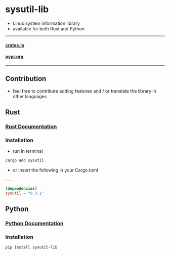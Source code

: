# sysutil-lib
- Linux system information library
- available for both Rust and Python

---
#### [crates.io](https://crates.io/crates/sysutil)
#### [pypi.org](https://pypi.org/project/sysutil-lib/)

---
## Contribution
- feel free to contribute adding features and / or translate the library in other languages

## Rust
### [Rust Documentation](https://docs.rs/sysutil/latest/sysutil/)
### Installation
- run in terminal
```bash
cargo add sysutil
```
- or insert the following in your Cargo.toml 
```toml
...

[dependencies]
sysutil = "0.3.1"
```

## Python
### [Python Documentation](https://github.com/ryzeon-dev/sysutil/blob/master/python3/README.md)
### Installation
```bash
pip install sysutil-lib
```